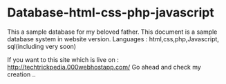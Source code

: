 # Database-html-css-php-javascript
This a sample database for my beloved father.
This document is a sample database system in website version. 
Languages : html,css,php,Javascript, sql(including very soon)

If you want to this site which is live on : http://techtrickpedia.000webhostapp.com/
Go ahead and check my creation .. 
